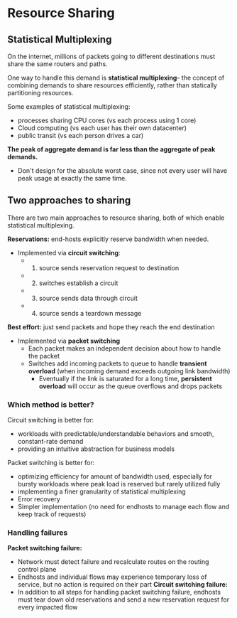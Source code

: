 # Resource Sharing

## Statistical Multiplexing

On the internet, millions of packets going to different destinations must share the same routers and paths. 

One way to handle this demand is **statistical multiplexing**- the concept of combining demands to share resources efficiently, rather than statically partitioning resources.

Some examples of statistical multiplexing:
 - processes sharing CPU cores (vs each process using 1 core)
 - Cloud computing (vs each user has their own datacenter)
 - public transit (vs each person drives a car)

**The peak of aggregate demand is far less than the aggregate of peak demands.**
 - Don't design for the absolute worst case, since not every user will have peak usage at exactly the same time.

## Two approaches to sharing
There are two main approaches to resource sharing, both of which enable statistical multiplexing.

**Reservations:** end-hosts explicitly reserve bandwidth when needed.
 - Implemented via **circuit switching**:
	 - 1. source sends reservation request to destination
	 - 2. switches establish a circuit
	 - 3. source sends data through circuit
	 - 4. source sends a teardown message
 
**Best effort:** just send packets and hope they reach the end destination
 - Implemented via **packet switching**
	 - Each packet makes an independent decision about how to handle the packet
	 - Switches add incoming packets to queue to handle **transient overload** (when incoming demand exceeds outgoing link bandwidth)
		 - Eventually if the link is saturated for a long time, **persistent overload** will occur as the queue overflows and drops packets

### Which method is better?
Circuit switching is better for:
 - workloads with predictable/understandable behaviors and smooth, constant-rate demand
 - providing an intuitive abstraction for business models

Packet switching is better for:
 - optimizing efficiency for amount of bandwidth used, especially for bursty workloads where peak load is reserved but rarely utilized fully
 - implementing a finer granularity of statistical multiplexing
 - Error recovery
 - Simpler implementation (no need for endhosts to manage each flow and keep track of requests)


### Handling failures
**Packet switching failure:**
 - Network must detect failure and recalculate routes on the routing control plane
 - Endhosts and individual flows may experience temporary loss of service, but no action is required on their part
**Circuit switching failure:**
 - In addition to all steps for handling packet switching failure, endhosts must tear down old reservations and send a new reservation request for every impacted flow
